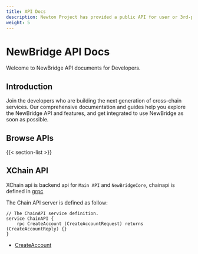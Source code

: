 ```yaml
---
title: API Docs
description: Newton Project has provided a public API for user or 3rd-party Apps to use and lookup data in NewBridge.
weight: 5
---
```


# NewBridge API Docs

Welcome to NewBridge API documents for Developers.

## Introduction

Join the developers who are building the next generation of cross-chain services. Our comprehensive documentation and guides help you explore the NewBridge API and features, and get integrated to use NewBridge as soon as possible.

## Browse APIs

{{< section-list >}}

## XChain API

XChain api is backend api for `Main API` and `NewBridgeCore`,
chainapi is defined in [grpc](https://grpc.io)

The Chain API server is defined as follow:

```grpc
// The ChainAPI service definition.
service ChainAPI {
    rpc CreateAccount (CreateAccountRequest) returns (CreateAccountReply) {}
}
```

- [CreateAccount](create-account.md)
